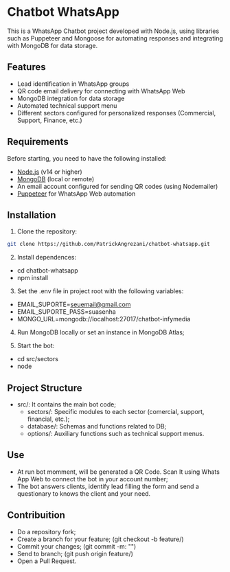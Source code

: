 # Chatbot WhatsApp

This is a WhatsApp Chatbot project developed with Node.js, using libraries such as Puppeteer and Mongoose for automating responses and integrating with MongoDB for data storage.


## Features

- Lead identification in WhatsApp groups
- QR code email delivery for connecting with WhatsApp Web
- MongoDB integration for data storage
- Automated technical support menu
- Different sectors configured for personalized responses (Commercial, Support, Finance, etc.)


## Requirements

Before starting, you need to have the following installed:

- [Node.js](https://nodejs.org/en/) (v14 or higher)
- [MongoDB](https://www.mongodb.com/) (local or remote)
- An email account configured for sending QR codes (using Nodemailer)
- [Puppeteer](https://pptr.dev/) for WhatsApp Web automation


## Installation

1. Clone the repository:

```bash
git clone https://github.com/PatrickAngrezani/chatbot-whatsapp.git
```

2. Install dependences:
- cd chatbot-whatsapp
- npm install

3. Set the .env file in project root with the following variables:
- EMAIL_SUPORTE=seuemail@gmail.com
- EMAIL_SUPORTE_PASS=suasenha
- MONGO_URL=mongodb://localhost:27017/chatbot-infymedia

4. Run MongoDB locally or set an instance in MongoDB Atlas;

5. Start the bot:
- cd src/sectors
- node <file>


## Project Structure

- src/: It contains the main bot code;
    - sectors/: Specific modules to each sector (comercial, support, financial, etc.);
    - database/: Schemas and functions related to DB;
    - options/: Auxiliary functions such as technical support menus.


## Use

- At run bot momment, will be generated a QR Code. Scan It using Whats App Web to connect the bot in your account number;
- The bot answers clients, identify lead filling the form and send a questionary to knows the client and your need.


## Contribuition

- Do a repository fork;
- Create a branch for your feature; (git checkout -b feature/<feature-name>)
- Commit your changes; (git commit -m: "<some-message>")
- Send to branch; (git push origin feature/<feature-name>)
- Open a Pull Request.